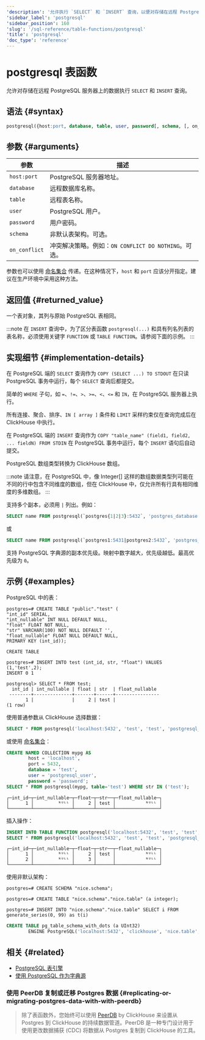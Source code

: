 ```yaml
---
'description': '允许执行 `SELECT` 和 `INSERT` 查询，以便对存储在远程 PostgreSQL 服务器上的数据进行操作。'
'sidebar_label': 'postgresql'
'sidebar_position': 160
'slug': '/sql-reference/table-functions/postgresql'
'title': 'postgresql'
'doc_type': 'reference'
---
```



# postgresql 表函数

允许对存储在远程 PostgreSQL 服务器上的数据执行 `SELECT` 和 `INSERT` 查询。

## 语法 {#syntax}

```sql
postgresql({host:port, database, table, user, password[, schema, [, on_conflict]] | named_collection[, option=value [,..]]})
```

## 参数 {#arguments}

| 参数          | 描述                                                                     |
|---------------|----------------------------------------------------------------------------|
| `host:port`   | PostgreSQL 服务器地址。                                                  |
| `database`    | 远程数据库名称。                                                         |
| `table`       | 远程表名称。                                                             |
| `user`        | PostgreSQL 用户。                                                         |
| `password`    | 用户密码。                                                               |
| `schema`      | 非默认表架构。可选。                                                     |
| `on_conflict` | 冲突解决策略。例如：`ON CONFLICT DO NOTHING`。可选。                    |

参数也可以使用 [命名集合](operations/named-collections.md) 传递。在这种情况下，`host` 和 `port` 应该分开指定。建议在生产环境中采用这种方法。

## 返回值 {#returned_value}

一个表对象，其列与原始 PostgreSQL 表相同。

:::note
在 `INSERT` 查询中，为了区分表函数 `postgresql(...)` 和具有列名列表的表名称，必须使用关键字 `FUNCTION` 或 `TABLE FUNCTION`。请参阅下面的示例。
:::

## 实现细节 {#implementation-details}

在 PostgreSQL 端的 `SELECT` 查询作为 `COPY (SELECT ...) TO STDOUT` 在只读 PostgreSQL 事务中运行，每个 `SELECT` 查询后都提交。

简单的 `WHERE` 子句，如 `=`、`!=`、`>`、`>=`、`<`、`<=` 和 `IN`，在 PostgreSQL 服务器上执行。

所有连接、聚合、排序、`IN [ array ]` 条件和 `LIMIT` 采样约束仅在查询完成后在 ClickHouse 中执行。

在 PostgreSQL 端的 `INSERT` 查询作为 `COPY "table_name" (field1, field2, ... fieldN) FROM STDIN` 在 PostgreSQL 事务中运行，每个 `INSERT` 语句后自动提交。

PostgreSQL 数组类型转换为 ClickHouse 数组。

:::note
请注意，在 PostgreSQL 中，像 Integer[] 这样的数组数据类型列可能在不同的行中包含不同维度的数组，但在 ClickHouse 中，仅允许所有行具有相同维度的多维数组。
:::

支持多个副本，必须用 `|` 列出。例如：

```sql
SELECT name FROM postgresql(`postgres{1|2|3}:5432`, 'postgres_database', 'postgres_table', 'user', 'password');
```

或

```sql
SELECT name FROM postgresql(`postgres1:5431|postgres2:5432`, 'postgres_database', 'postgres_table', 'user', 'password');
```

支持 PostgreSQL 字典源的副本优先级。映射中数字越大，优先级越低。最高优先级为 `0`。

## 示例 {#examples}

PostgreSQL 中的表：

```text
postgres=# CREATE TABLE "public"."test" (
"int_id" SERIAL,
"int_nullable" INT NULL DEFAULT NULL,
"float" FLOAT NOT NULL,
"str" VARCHAR(100) NOT NULL DEFAULT '',
"float_nullable" FLOAT NULL DEFAULT NULL,
PRIMARY KEY (int_id));

CREATE TABLE

postgres=# INSERT INTO test (int_id, str, "float") VALUES (1,'test',2);
INSERT 0 1

postgresql> SELECT * FROM test;
  int_id | int_nullable | float | str  | float_nullable
 --------+--------------+-------+------+----------------
       1 |              |     2 | test |
(1 row)
```

使用普通参数从 ClickHouse 选择数据：

```sql
SELECT * FROM postgresql('localhost:5432', 'test', 'test', 'postgresql_user', 'password') WHERE str IN ('test');
```

或使用 [命名集合](operations/named-collections.md)：

```sql
CREATE NAMED COLLECTION mypg AS
        host = 'localhost',
        port = 5432,
        database = 'test',
        user = 'postgresql_user',
        password = 'password';
SELECT * FROM postgresql(mypg, table='test') WHERE str IN ('test');
```

```text
┌─int_id─┬─int_nullable─┬─float─┬─str──┬─float_nullable─┐
│      1 │         ᴺᵁᴸᴸ │     2 │ test │           ᴺᵁᴸᴸ │
└────────┴──────────────┴───────┴──────┴────────────────┘
```

插入操作：

```sql
INSERT INTO TABLE FUNCTION postgresql('localhost:5432', 'test', 'test', 'postgrsql_user', 'password') (int_id, float) VALUES (2, 3);
SELECT * FROM postgresql('localhost:5432', 'test', 'test', 'postgresql_user', 'password');
```

```text
┌─int_id─┬─int_nullable─┬─float─┬─str──┬─float_nullable─┐
│      1 │         ᴺᵁᴸᴸ │     2 │ test │           ᴺᵁᴸᴸ │
│      2 │         ᴺᵁᴸᴸ │     3 │      │           ᴺᵁᴸᴸ │
└────────┴──────────────┴───────┴──────┴────────────────┘
```

使用非默认架构：

```text
postgres=# CREATE SCHEMA "nice.schema";

postgres=# CREATE TABLE "nice.schema"."nice.table" (a integer);

postgres=# INSERT INTO "nice.schema"."nice.table" SELECT i FROM generate_series(0, 99) as t(i)
```

```sql
CREATE TABLE pg_table_schema_with_dots (a UInt32)
        ENGINE PostgreSQL('localhost:5432', 'clickhouse', 'nice.table', 'postgrsql_user', 'password', 'nice.schema');
```

## 相关 {#related}

- [PostgreSQL 表引擎](../../engines/table-engines/integrations/postgresql.md)
- [使用 PostgreSQL 作为字典源](/sql-reference/dictionaries#postgresql)

### 使用 PeerDB 复制或迁移 Postgres 数据 {#replicating-or-migrating-postgres-data-with-with-peerdb}

> 除了表函数外，您始终可以使用 [PeerDB](https://docs.peerdb.io/introduction) by ClickHouse 来设置从 Postgres 到 ClickHouse 的持续数据管道。PeerDB 是一种专门设计用于使用更改数据捕获 (CDC) 将数据从 Postgres 复制到 ClickHouse 的工具。
